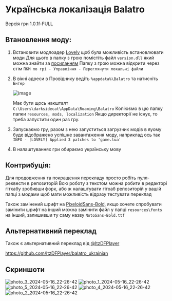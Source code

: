 # Українська локалізація Balatro

Версія гри 1.0.1f-FULL

## Втановлення моду:

1) Встановити модлоадер [Lovely](https://github.com/ethangreen-dev/lovely-injector) щоб була можливість встановлювати моди
   Для цього в папку з грою помістіть файл `version.dll` який можна знайти за [посиланням](https://github.com/ethangreen-dev/lovely-injector/releases)
   Папку з грою можна відкрити через стім `ПКМ по грі - Управління - Переглянути локальні файли`

2) В вікні адреси в Провіднику ведіть `%appdata%\Balatro` та натисніть `Ентер`
   
   ![image](https://github.com/darksidecat/balatro_ukrainian/assets/1649575/b28ec5dd-e9e0-4b1e-bfa0-c9d5e6744a1f)
   
   Має бути щось накшталт `C:\Users\darksidecat\AppData\Roaming\Balatro`
   Копіюємо в цю папку папки `resources, mods, localization`
   Якщо директорії не існує, то треба запустити один раз гру. 

4) Запускаємо гру, разом з нею запуститься загрузчик модів в яуому буде відображено успішне завантаження моду, наприклад ось так
  ```INFO - [LOVELY] Applied 3 patches to 'game.lua'```

5) В налаштуваннях гри обираємо українську мову

## Контрибуція:
  Для продовження та покращення перекладу просто робіть пулл-реквести в репозиторій
  Всю роботу з текстом можна робити в редакторі гітхабу зробивши форк, або ж  налаштувати гітхаб репозиторій у вашій папці з модами щоб мати можливість відразу тестувати переклад


Також замінений шрифт на [PixeloidSans-Bold](https://ggbot.itch.io/pixeloid-font), якщо хочете спробувати замінити шрифт на інший
можна замінити файл у папці `resources\fonts` на інший, залишивши ту саму назву `NotoSans-Bold.ttf`

## Альтернативний переклад
Також є альтернативний переклад від [@ItzDFPlayer](https://github.com/ItzDFPlayer)

https://github.com/ItzDFPlayer/balatro_ukrainian

## Скриншоти
![photo_3_2024-05-16_22-26-42](https://github.com/darksidecat/balatro_ukrainian/assets/58224121/d8a0640a-5c4e-4262-b34c-247de6bd5a28)
![photo_1_2024-05-16_22-26-42](https://github.com/darksidecat/balatro_ukrainian/assets/58224121/c9a27575-e556-41e0-a4ab-5ece9fa471b1)
![photo_5_2024-05-16_22-26-42](https://github.com/darksidecat/balatro_ukrainian/assets/58224121/698285a8-6d1b-4316-ae44-b2344854eefe)
![photo_4_2024-05-16_22-26-42](https://github.com/darksidecat/balatro_ukrainian/assets/58224121/ed513c2a-dfb7-4542-9b42-726c927adeb9)
![photo_2_2024-05-16_22-26-42](https://github.com/darksidecat/balatro_ukrainian/assets/58224121/584fd604-e7fc-4e46-a1eb-60b675903a30)


